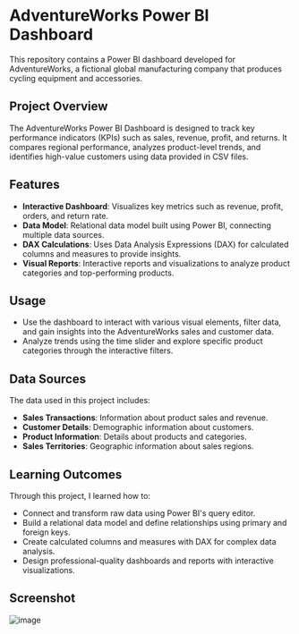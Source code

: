# AdventureWorks Power BI Dashboard

This repository contains a Power BI dashboard developed for AdventureWorks, a fictional global manufacturing company that produces cycling equipment and accessories.

## Project Overview

The AdventureWorks Power BI Dashboard is designed to track key performance indicators (KPIs) such as sales, revenue, profit, and returns. It compares regional performance, analyzes product-level trends, and identifies high-value customers using data provided in CSV files.

## Features

- **Interactive Dashboard**: Visualizes key metrics such as revenue, profit, orders, and return rate.
- **Data Model**: Relational data model built using Power BI, connecting multiple data sources.
- **DAX Calculations**: Uses Data Analysis Expressions (DAX) for calculated columns and measures to provide insights.
- **Visual Reports**: Interactive reports and visualizations to analyze product categories and top-performing products.
## Usage

- Use the dashboard to interact with various visual elements, filter data, and gain insights into the AdventureWorks sales and customer data.
- Analyze trends using the time slider and explore specific product categories through the interactive filters.

## Data Sources

The data used in this project includes:

- **Sales Transactions**: Information about product sales and revenue.
- **Customer Details**: Demographic information about customers.
- **Product Information**: Details about products and categories.
- **Sales Territories**: Geographic information about sales regions.

## Learning Outcomes

Through this project, I learned how to:

- Connect and transform raw data using Power BI's query editor.
- Build a relational data model and define relationships using primary and foreign keys.
- Create calculated columns and measures with DAX for complex data analysis.
- Design professional-quality dashboards and reports with interactive visualizations.

## Screenshot

![image](https://github.com/user-attachments/assets/ca8e086d-9232-4498-9f47-36100f0aecc4)
